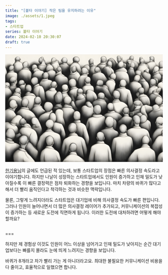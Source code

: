 ```yaml
---
title: "[볼타 이야기] 작은 팀을 유지하려는 이유"
image: ./assets/1.jpeg
tags:
- 스타트업
series: 볼타 이야기
date: 2024-02-10 20:30:07
draft: true
---
```


![hero](assets/1.jpeg)

[한기용님](https://www.linkedin.com/in/keeyonghan/)의 글에도 언급된 적 있는데, 보통 스타트업의 장점은 빠른 의사결정 속도라고 이야기합니다. 하지만 나날이 성장하는 스타트업에서도 인원이 증가하고 인재 밀도가 낮아질수록 이 빠른 결정력은 점차 퇴화하는 경향을 보입니다. 마치 차량의 바퀴가 많다고 해서 더 빨리 움직인다고 착각하는 것과 비슷한 맥락입니다.

물론, 그렇게 느려지더라도 스타트업은 대기업에 비해 의사결정 속도가 빠른 편입니다. 그러나 인원이 늘어나면서 더 많은 의사결정 레이어가 추가되고, 커뮤니케이션의 복잡성이 증가하는 등 새로운 도전에 직면하게 됩니다. 이러한 도전에 대처하려면 어떻게 해야 할까요?

## 
===

하지만 제 경험상 이것도 인원이 어느 이상을 넘어가고 인재 밀도가 낮아지는 순간 대기업보다는 빠를지 몰라도 눈에 띄게 느려지는 경향을 보입니다.

바퀴가 8개라고 차가 빨리 가는 게 아니더라고요. 최대한 불필요한 커뮤니케이션 비용을 다 줄이고, 효율적으로 일했으면 합니다.